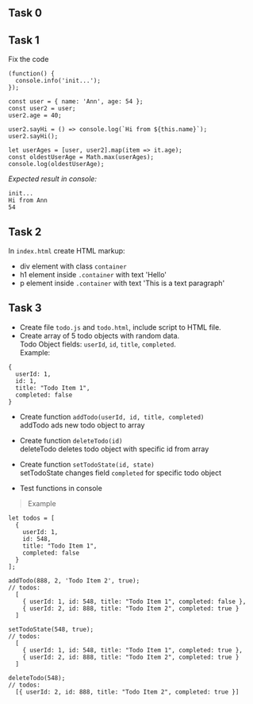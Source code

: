 ## Task 0

## Task 1
Fix the code
```
(function() {
  console.info('init...');
});

const user = { name: 'Ann', age: 54 };
const user2 = user;
user2.age = 40;

user2.sayHi = () => console.log(`Hi from ${this.name}`);
user2.sayHi();

let userAges = [user, user2].map(item => it.age);
const oldestUserAge = Math.max(userAges);
console.log(oldestUserAge);
```

*Expected result in console:*  
```
init...  
Hi from Ann  
54    
```

## Task 2
In `index.html` create HTML markup:
- div element with class `container`
- h1 element inside `.container` with text 'Hello'
- p element inside `.container` with text 'This is a text paragraph'

## Task 3
- Create file `todo.js` and `todo.html`, include script to HTML file.  
- Create array of 5 todo objects with random data.  
Todo Object fields: `userId`, `id`, `title`, `completed`.   
Example:   
```
{
  userId: 1,
  id: 1,
  title: "Todo Item 1",
  completed: false
}
```

- Create function `addTodo(userId, id, title, completed)`  
  addTodo ads new todo object to array

- Create function `deleteTodo(id)`  
  deleteTodo deletes todo object with specific id from array

- Create function `setTodoState(id, state)`  
  setTodoState changes field `completed` for specific todo object
  
- Test functions in console

> Example 
```
let todos = [
  {
    userId: 1,
    id: 548,
    title: "Todo Item 1",
    completed: false
  }
];

addTodo(888, 2, 'Todo Item 2', true);
// todos:
  [
    { userId: 1, id: 548, title: "Todo Item 1", completed: false },
    { userId: 2, id: 888, title: "Todo Item 2", completed: true }
  ]

setTodoState(548, true);
// todos:
  [
    { userId: 1, id: 548, title: "Todo Item 1", completed: true },
    { userId: 2, id: 888, title: "Todo Item 2", completed: true }
  ]
  
deleteTodo(548);
// todos:
  [{ userId: 2, id: 888, title: "Todo Item 2", completed: true }]
```

